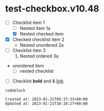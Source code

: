 # test-checkbox.v10.48

- [ ] Checklist item 1
	- [ ] Nested item 1a
	- [x] Nested checked item
- [x] Checked checklist item 2
	* Nested unordered 2a
- [ ] Checklist item 3
	1. Nested ordered 3a

* unordered item
	- [ ] nested checklist

- [ ] Checklist **bold** and & [link](https://example.com/?a=1&b=2)

```
codeblock
```

    Created at: 2023-01-21T09:37:33+00:00
    Updated at: 2023-01-21T10:10:27+00:00

